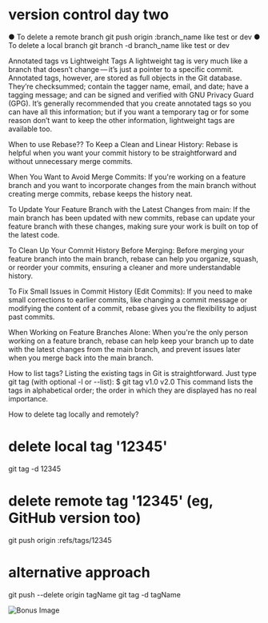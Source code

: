 # version control day two

● To delete a remote branch
 git push origin :branch_name like test or dev
● To delete a local branch
 git branch -d branch_name like test or dev

Annotated tags vs Lightweight Tags
A lightweight tag is very much like a branch that doesn’t change — it’s just a pointer to a specific commit.
Annotated tags, however, are stored as full objects in the Git database. They’re checksummed; contain the tagger name, email, and date; have a tagging message; and can be signed and verified with GNU Privacy Guard (GPG). It’s generally recommended that you create annotated tags so you can have all this information; but if you want a temporary tag or for some reason don’t want to keep the other information, lightweight tags are available too.



When to use Rebase??
To Keep a Clean and Linear History:
Rebase is helpful when you want your commit history to be straightforward and without unnecessary merge commits.

When You Want to Avoid Merge Commits:
If you're working on a feature branch and you want to incorporate changes from the main branch without creating merge commits, rebase keeps the history neat.

To Update Your Feature Branch with the Latest Changes from main:
If the main branch has been updated with new commits, rebase can update your feature branch with these changes, making sure your work is built on top of the latest code.

To Clean Up Your Commit History Before Merging:
Before merging your feature branch into the main branch, rebase can help you organize, squash, or reorder your commits, ensuring a cleaner and more understandable history.

To Fix Small Issues in Commit History (Edit Commits):
If you need to make small corrections to earlier commits, like changing a commit message or modifying the content of a commit, rebase gives you the flexibility to adjust past commits.

When Working on Feature Branches Alone:
When you're the only person working on a feature branch, rebase can help keep your branch up to date with the latest changes from the main branch, and prevent issues later when you merge back into the main branch.


How to list tags? 
Listing the existing tags in Git is straightforward. Just type git tag (with optional -l or --list):
$ git tag
v1.0
v2.0
This command lists the tags in alphabetical order; the order in which they are displayed has no real importance.


How to delete tag locally and remotely?
# delete local tag '12345'
git tag -d 12345
# delete remote tag '12345' (eg, GitHub version too)
git push origin :refs/tags/12345
# alternative approach
git push --delete origin tagName
git tag -d tagName


![Bonus Image](https://images.wallpapersden.com/image/download/roronoa-zoro-hd-one-piece-fight-art_bWpqamWUmZqaraWkpJRnbGhnrWdlaW0.jpg)